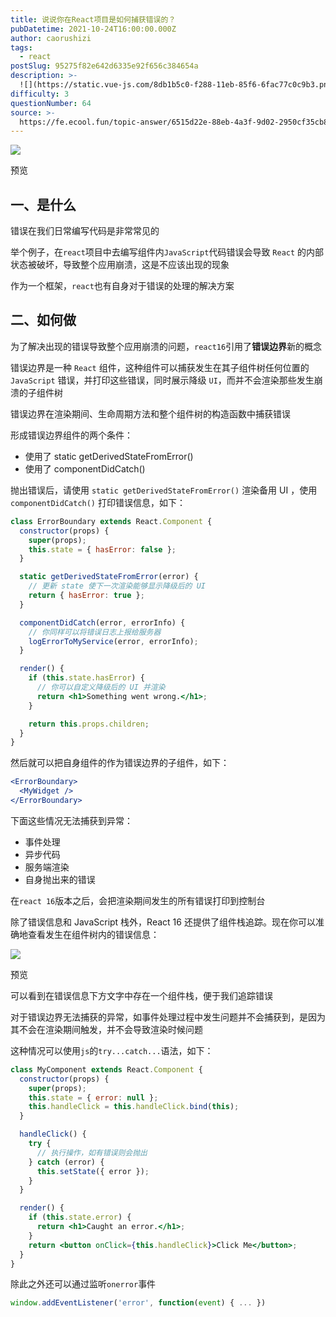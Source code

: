 ```yaml
---
title: 说说你在React项目是如何捕获错误的？
pubDatetime: 2021-10-24T16:00:00.000Z
author: caorushizi
tags:
  - react
postSlug: 95275f82e642d6335e92f656c384654a
description: >-
  ![](https://static.vue-js.com/8db1b5c0-f288-11eb-85f6-6fac77c0c9b3.png)预览一、是什么-----错误在我们日常编写代码是非常常见的
difficulty: 3
questionNumber: 64
source: >-
  https://fe.ecool.fun/topic-answer/6515d22e-88eb-4a3f-9d02-2950cf35cb85?orderBy=updateTime&order=desc&tagId=13
---
```


![](https://static.vue-js.com/8db1b5c0-f288-11eb-85f6-6fac77c0c9b3.png)

预览

## 一、是什么

错误在我们日常编写代码是非常常见的

举个例子，在`react`项目中去编写组件内`JavaScript`代码错误会导致 `React` 的内部状态被破坏，导致整个应用崩溃，这是不应该出现的现象

作为一个框架，`react`也有自身对于错误的处理的解决方案

## 二、如何做

为了解决出现的错误导致整个应用崩溃的问题，`react16`引用了**错误边界**新的概念

错误边界是一种 `React` 组件，这种组件可以捕获发生在其子组件树任何位置的 `JavaScript` 错误，并打印这些错误，同时展示降级 `UI`，而并不会渲染那些发生崩溃的子组件树

错误边界在渲染期间、生命周期方法和整个组件树的构造函数中捕获错误

形成错误边界组件的两个条件：

- 使用了 static getDerivedStateFromError()
- 使用了 componentDidCatch()

抛出错误后，请使用 `static getDerivedStateFromError()` 渲染备用 UI ，使用 `componentDidCatch()` 打印错误信息，如下：

```jsx
class ErrorBoundary extends React.Component {
  constructor(props) {
    super(props);
    this.state = { hasError: false };
  }

  static getDerivedStateFromError(error) {
    // 更新 state 使下一次渲染能够显示降级后的 UI
    return { hasError: true };
  }

  componentDidCatch(error, errorInfo) {
    // 你同样可以将错误日志上报给服务器
    logErrorToMyService(error, errorInfo);
  }

  render() {
    if (this.state.hasError) {
      // 你可以自定义降级后的 UI 并渲染
      return <h1>Something went wrong.</h1>;
    }

    return this.props.children;
  }
}
```

然后就可以把自身组件的作为错误边界的子组件，如下：

```jsx
<ErrorBoundary>
  <MyWidget />
</ErrorBoundary>
```

下面这些情况无法捕获到异常：

- 事件处理
- 异步代码
- 服务端渲染
- 自身抛出来的错误

在`react 16`版本之后，会把渲染期间发生的所有错误打印到控制台

除了错误信息和 JavaScript 栈外，React 16 还提供了组件栈追踪。现在你可以准确地查看发生在组件树内的错误信息：

![](https://static.vue-js.com/7b2b51d0-f289-11eb-ab90-d9ae814b240d.png)

预览

可以看到在错误信息下方文字中存在一个组件栈，便于我们追踪错误

对于错误边界无法捕获的异常，如事件处理过程中发生问题并不会捕获到，是因为其不会在渲染期间触发，并不会导致渲染时候问题

这种情况可以使用`js`的`try...catch...`语法，如下：

```jsx
class MyComponent extends React.Component {
  constructor(props) {
    super(props);
    this.state = { error: null };
    this.handleClick = this.handleClick.bind(this);
  }

  handleClick() {
    try {
      // 执行操作，如有错误则会抛出
    } catch (error) {
      this.setState({ error });
    }
  }

  render() {
    if (this.state.error) {
      return <h1>Caught an error.</h1>;
    }
    return <button onClick={this.handleClick}>Click Me</button>;
  }
}
```

除此之外还可以通过监听`onerror`事件

```js
window.addEventListener('error', function(event) { ... })
```
